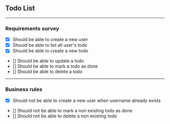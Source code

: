 ## Todo List

---

### Requirements survey

- [X] Should be able to create a new user
- [X] Should be able to list all user's todo
- [X] Should be able to create a new todo
- [] Should be able to update a todo
- [] Should be able to mark a todo as done
- [] Should be able to delete a todo
  

---

### Business rules

- [X] Should not be able to create a new user when username already exists
- [] Should not be able to mark a non existing todo as done
- [] Should not be able to delete a non existing todo